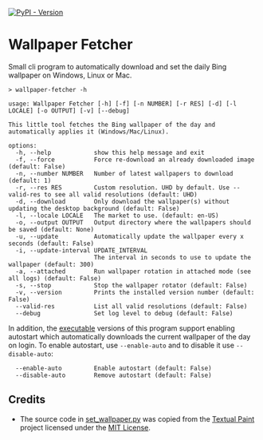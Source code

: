 [![PyPI - Version](https://img.shields.io/pypi/v/wallpaper-fetcher?logo=PyPI)](https://pypi.org/project/wallpaper-fetcher/)

# Wallpaper Fetcher
Small cli program to automatically download and set the daily Bing wallpaper on Windows, Linux or Mac.


```console
> wallpaper-fetcher -h  

usage: Wallpaper Fetcher [-h] [-f] [-n NUMBER] [-r RES] [-d] [-l LOCALE] [-o OUTPUT] [-v] [--debug]

This little tool fetches the Bing wallpaper of the day and automatically applies it (Windows/Mac/Linux).

options:
  -h, --help            show this help message and exit
  -f, --force           Force re-download an already downloaded image (default: False)
  -n, --number NUMBER   Number of latest wallpapers to download (default: 1)
  -r, --res RES         Custom resolution. UHD by default. Use --valid-res to see all valid resolutions (default: UHD)
  -d, --download        Only download the wallpaper(s) without updating the desktop background (default: False)
  -l, --locale LOCALE   The market to use. (default: en-US)
  -o, --output OUTPUT   Output directory where the wallpapers should be saved (default: None)
  -u, --update          Automatically update the wallpaper every x seconds (default: False)
  -i, --update-interval UPDATE_INTERVAL
                        The interval in seconds to use to update the wallpaper (default: 300)
  -a, --attached        Run wallpaper rotation in attached mode (see all logs) (default: False)
  -s, --stop            Stop the wallpaper rotator (default: False)
  -v, --version         Prints the installed version number (default: False)
  --valid-res           List all valid resolutions (default: False)
  --debug               Set log level to debug (default: False)
```

In addition, the [executable](https://github.com/Johannes11833/BingWallpaperFetcher/releases) versions of this program support enabling autostart which automatically downloads the current wallpaper of the day on login.
To enable autostart, use `--enable-auto` and to disable it use `--disable-auto`:

```
  --enable-auto         Enable autostart (default: False)
  --disable-auto        Remove autostart (default: False)
```


## Credits
- The source code in [set_wallpaper.py](wallpaper_fetcher/set_wallpaper.py) was copied from the [Textual Paint](https://github.com/1j01/textual-paint) project licensed under the [MIT License](https://github.com/1j01/textual-paint?tab=MIT-1-ov-file).
